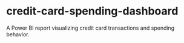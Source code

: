 # credit-card-spending-dashboard
A Power BI report visualizing credit card transactions and spending behavior.

